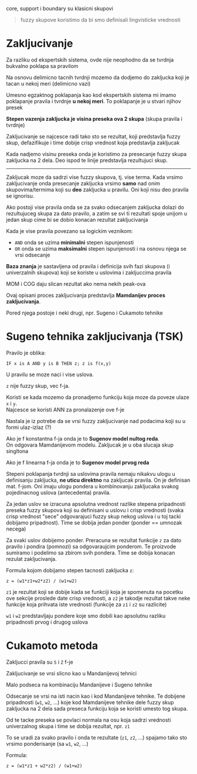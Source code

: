 core, support i boundary su klasicni skupovi

> fuzzy skupove koristimo da bi smo definisali lingvisticke vrednosti

# Zakljucivanje

Za razliku od ekspertskih sistema, ovde nije neophodno da se tvrdnja bukvalno poklapa sa pravilom

Na osnovu delimicno tacnih tvrdnji mozemo da dodjemo do zakljucka koji je tacan u nekoj meri (delimicno vazi)

Umesno egzaktnog poklapanja kao kod ekspertskih sistema mi imamo poklapanje pravila i tvrdnje **u nekoj meri**. 
To poklapanje je u stvari njihov presek


**Stepen vazenja zakljucka je visina preseka ova 2 skupa** (skupa pravila i tvrdnje)


Zakljucivanje se najcesce radi tako sto se rezultat, koji predstavlja fuzzy skup, defazifikuje i time dobije crisp vrednost koja predstavlja zakljucak


Kada nadjemo visinu preseka onda je koristimo za presecanje fuzzy skupa zakljucka na 2 dela. Deo ispod te linije predstavlja rezultujuci skup.

---

Zakljucak moze da sadrzi vise fuzzy skupova, tj. vise terma. Kada vrsimo zakljucivanje onda presecanje zakljucka vrsimo **samo** nad onim skupovima/termima koji su **deo** zakljucka u pravilu. Oni koji nisu deo pravila se ignorisu.

Ako postoji vise pravila onda se za svako odsecanjem zakljucka dolazi do rezultujuceg skupa za dato pravilo, a zatim se svi ti rezultati spoje unijom u jedan skup cime bi se dobio konacan rezultat zakljucivanja


Kada je vise pravila povezano sa logickim veznikom:
* `AND` onda se uzima **minimalni** stepen ispunjenosti
* `OR` onda se uzima **maksimalni** stepen ispunjenosti
i na osnovu njega se vrsi odsecanje



**Baza znanja** je sastavljena od pravila i definicija svih fazi skupova (i univerzalnih skupova) koji se koriste u uslovima i zakljuccima pravila

MOM i COG daju slican rezultat ako nema nekih peak-ova

Ovaj opisani proces zakljucivanja predstavlja **Mamdanijev proces zakljucivanja**.

Pored njega postoje i neki drugi, npr. Sugeno i Cukamoto tehnike

# Sugeno tehnika zakljucivanja (TSK)

Pravilo je oblika:
```
IF x is A AND y is B THEN z; z is f(x,y)
```

U pravilu se moze naci i vise uslova.

`z` nije fuzzy skup, vec f-ja.

Koristi se kada mozemo da pronadjemo funkciju koja moze da poveze ulaze `x` i `y`.  
Najcesce se koristi ANN za pronalazenje ove f-je

Nastala je iz potrebe da se vrsi fuzzy zakljucivanje nad podacima koji su u formi ulaz-izlaz
(?)

Ako je f konstantna f-ja onda je to **Sugenov model nultog reda**.  
On odgovara Mamdanijevom modelu. Zakljucak je u oba slucaja skup singltona

Ako je f linearna f-ja onda je to **Sugenov model prvog reda**


Stepeni poklapanja tvrdnji sa uslovima pravila nemaju nikakvu ulogu u definisanju zakljucka, 
**ne uticu direktno** na zakljucak pravila. On je definisan mat. f-jom. 
Oni imaju ulogu pondera u kombinovanju zakljucaka svakog pojedinacnog uslova (antecedenta) pravila.

Za jedan uslov se izracuna apsolutna vrednost razlike stepena pripadnosti preseka fuzzy skupova koji su definisani u uslovu i crisp vrednosti
(svaka crisp vrednost "sece" odgovarajuci fuzzy skup nekog uslova i u toj tacki dobijamo pripadnost). 
Time se dobija jedan ponder (ponder == umnozak necega)

Za svaki uslov dobijemo ponder. Preracuna se rezultat funkcije `z` za dato pravilo i pondira (pomnozi) sa odgovaraujcim ponderom. Te proizvode sumiramo i
podelimo sa zbirom svih pondera. Time se dobija konacan rezulat zakljucivanja.

Formula kojom dobijamo stepen tacnosti zakljucka `z`:
```
z = (w1*z1+w2*z2) / (w1+w2)
```

`z1` je rezultat koji se dobije kada se funkciji koja je spomenuta na pocetku ove sekcije proslede date crisp vrednosti, a `z2` 
je takodje rezultat takve neke funkcije koja prihvata iste vrednosti (funkcije za `z1` i `z2` su razlicite)

`w1` i `w2` predstavljaju pondere koje smo dobili kao apsolutnu razliku pripadnosti prvog i drugog uslova

# Cukamoto metoda

Zakljucci pravila su `S` i `Z` f-je

Zakljucivanje se vrsi slicno kao u Mandanijevoj tehnici

Malo podseca na kombinaciju Mandanijeve i Sugeno tehnike

Odsecanje se vrsi na isti nacin kao i kod Mandanijeve tehnike. Te dobijene pripadnosti (`w1`, `w2`, ...) koje kod Mamdanijeve tehnike 
dele fuzzy skup zakljucka na 2 dela sada preseca funkciju koja se koristi umesto tog skupa. 

Od te tacke preseka se povlaci normala na osu koja sadrzi vrednosti univerzalnog skupa i time se dobija rezultat, npr. `z1` 

To se uradi za svako pravilo i onda te rezultate (`z1`, `z2`, ...) spajamo tako sto vrsimo ponderisanje (sa `w1`, `w2`, ...)

Formula:
```
z = (w1*z1 + w2*z2) / (w1+w2)
```
